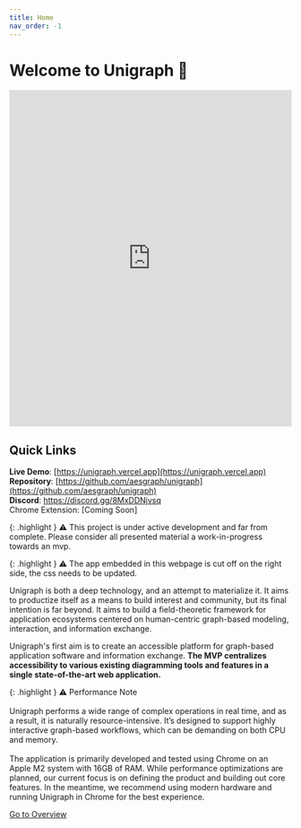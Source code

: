 ```yaml
---
title: Home
nav_order: -1
---
```


# Welcome to Unigraph 🚀

<!-- ![Alt Text](./assets/images/unigraphIcon.png){: width="64" height="64"} -->
<iframe src="https://unigraph.vercel.app" width="100%" height="600px" style="border: none;"></iframe>

## Quick Links

**Live Demo**: [https://unigraph.vercel.app](https://unigraph.vercel.app)<br>
**Repository**: [https://github.com/aesgraph/unigraph](https://github.com/aesgraph/unigraph)<br>
**Discord**: <https://discord.gg/8MxDDNjvsq><br>
Chrome Extension: [Coming Soon]

{: .highlight }
⚠️ This project is under active development and far from complete. Please consider all presented material a work-in-progress towards an mvp.

{: .highlight }
⚠️ The app embedded in this webpage is cut off on the right side, the css needs to be updated.

Unigraph is both a deep technology, and an attempt to materialize it. It aims to productize itself as a means to build interest and community, but its final intention is far beyond. It aims to build a field-theoretic framework for application ecosystems centered on human-centric graph-based modeling, interaction, and information exchange.

Unigraph's first aim is to create an accessible platform for graph-based application software and information exchange.
**The MVP centralizes accessibility to various existing diagramming tools and features in a single state-of-the-art web application.**

{: .highlight }
⚠️ Performance Note<br/><br/>Unigraph performs a wide range of complex operations in real time, and as a result, it is naturally resource-intensive. It’s designed to support highly interactive graph-based workflows, which can be demanding on both CPU and memory.<br/><br/>The application is primarily developed and tested using Chrome on an Apple M2 system with 16GB of RAM. While performance optimizations are planned, our current focus is on defining the product and building out core features. In the meantime, we recommend using modern hardware and running Unigraph in Chrome for the best experience.

[Go to Overview](./overview/overview.md)

